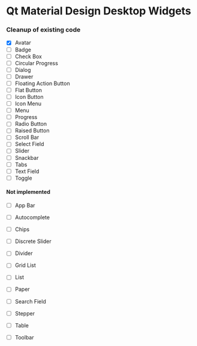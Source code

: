 # Qt Material Design Desktop Widgets

### Cleanup of existing code

- [x] Avatar
- [ ] Badge
- [ ] Check Box
- [ ] Circular Progress
- [ ] Dialog
- [ ] Drawer
- [ ] Floating Action Button
- [ ] Flat Button
- [ ] Icon Button
- [ ] Icon Menu
- [ ] Menu
- [ ] Progress
- [ ] Radio Button
- [ ] Raised Button
- [ ] Scroll Bar
- [ ] Select Field
- [ ] Slider
- [ ] Snackbar
- [ ] Tabs
- [ ] Text Field
- [ ] Toggle

#### Not implemented

- [ ] App Bar
- [ ] Autocomplete
- [ ] Chips
- [ ] Discrete Slider
- [ ] Divider
- [ ] Grid List
- [ ] List
- [ ] Paper
- [ ] Search Field
- [ ] Stepper
- [ ] Table
- [ ] Toolbar

